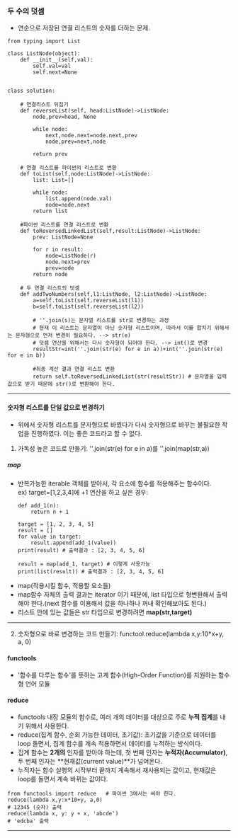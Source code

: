 ### 두 수의 덧셈
- 연순으로 저장된 연결 리스트의 숫자를 더하는 문제.
```
from typing import List

class ListNode(object):
    def __init__(self,val):
        self.val=val
        self.next=None


class solution:

    # 연결리스트 뒤집기
    def reverseList(self, head:ListNode)->ListNode:
        node,prev=head, None

        while node:
            next,node.next=node.next,prev
            node,prev=next,node

        return prev

    # 연결 리스트를 파이썬의 리스트로 변환
    def toList(self,node:ListNode)->ListNode:
        list: List=[]

        while node:
            list.append(node.val)
            node=node.next
        return list

    #파이썬 리스트를 연결 리스트로 변환
    def toReversedLinkedList(self,result:ListNode)->ListNode:
        prev: ListNode=None

        for r in result:
            node=ListNode(r)
            node.next=prev
            prev=node
        return node

    # 두 연결 리스트의 덧셈
    def addTwoNumbers(self,l1:ListNode, l2:ListNode)->ListNode:
        a=self.toList(self.reverseList(l1))
        b=self.toList(self.reverseList(l2))

        # ''.join(s)는 문자열 리스트를 str로 변경하는 과정
        # 현재 이 리스트는 문자열이 아닌 숫자형 리스트이며, 따라서 이를 합치기 위해서는 문자형으로 먼저 변경이 필요하다. --> str(e)
        # 덧셈 연산을 위해서는 다시 숫자형이 되어야 한다. --> int()로 변경
        resultStr=int(''.join(str(e) for e in a))+int(''.join(str(e) for e in b))

        #최종 계산 결과 연결 리스트 변환
        return self.toReversedLinkedList(str(resultStr)) # 문자열을 입력값으로 받기 때문에 str()로 변환해야 한다.

```
---
#### 숫자형 리스트를 단일 값으로 변경하기
- 위에서 숫자형 리스트를 문자형으로 바꿨다가 다시 숫자형으로 바꾸는 불필요한 작업을 진행하였다. 이는 좋은 코드라고 할 수 없다.

1. 가독성 높은 코드로 만들기: ''.join(str(e) for e in a)를 ''.join(map(str,a))
##### map
- 반복가능한 iterable 객체를 받아서, 각 요소에 함수를 적용해주는 함수이다.  
  ex) target=[1,2,3,4]에 +1 연산을 하고 싶은 경우: 
  ```
  def add_1(n):
      return n + 1

  target = [1, 2, 3, 4, 5]
  result = []
  for value in target:
      result.append(add_1(value))
  print(result) # 출력결과 : [2, 3, 4, 5, 6]
  
  result = map(add_1, target) # 이렇게 사용가능
  print(list(result)) # 출력결과 : [2, 3, 4, 5, 6] 
  ```
- map(적용시킬 함수, 적용할 요소들)
- map함수 자체의 출력 결과는 iterator 이기 때문에, list 타입으로 형변환해서 출력해야 한다.(next 함수를 이용해서 값을 하나하나 꺼내 확인해보아도 된다.)
- 리스트 안에 있는 값들은 str 타입으로 변경하려면 **map(str,target)**
---

2. 숫자형으로 바로 변경하는 코드 만들기: functool.reduce(lambda x,y:10*x+y, a, 0)
#### functools
- '함수를 다루는 함수'를 뜻하는 고계 함수(High-Order Function)를 지원하는 함수형 언어 모듈
#### reduce
- functools 내장 모듈의 함수로, 여러 개의 데이터를 대상으로 주로 **누적 집계**를 내기 위해서 사용한다.
- reduce(집계 함수, 순회 가능한 데이터, 초기값): 초기값을 기준으로 데이터를 loop 돌면서, 집계 함수를 계속 적용하면서 데이터를 누적하는 방식이다.
- 집계 함수는 **2개의** 인자를 받아야 하는데, 첫 번째 인자는 **누적자(Accumulator)**, 두 번째 인자는 **현재값(current value)**가 넘어온다.
- 누적자는 함수 실행의 시작부터 끝까지 계속해서 재사용되는 값이고, 현재값은 loop를 돌면서 계속 바뀌는 값이다.
```
from functools import reduce   # 파이썬 3에서는 써야 한다.
reduce(lambda x,y:x*10+y, a,0) 
# 12345 (숫자) 출력
reduce(lambda x, y: y + x, 'abcde')
# 'edcba' 출력
```
---

